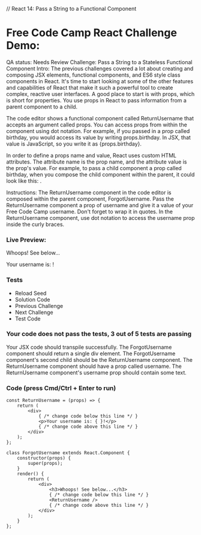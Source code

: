 // React 14: Pass a String to a Functional Component

# Free Code Camp React Challenge Demo: 

QA status: Needs Review
Challenge: Pass a String to a Stateless Functional Component
Intro: The previous challenges covered a lot about creating and composing JSX elements, functional components, and ES6 style class components in React. It's time to start looking at some of the other features and capabilities of React that make it such a powerful tool to create complex, reactive user interfaces. A good place to start is with props, which is short for properties. You use props in React to pass information from a parent component to a child.

The code editor shows a functional component called ReturnUsername that accepts an argument called props. You can access props from within the component using dot notation. For example, if you passed in a prop called birthday, you would access its value by writing props.birthday. In JSX, that value is JavaScript, so you write it as {props.birthday}.

In order to define a props name and value, React uses custom HTML attributes. The attribute name is the prop name, and the attribute value is the prop's value. For example, to pass a child component a prop called birthday, when you compose the child component within the parent, it could look like this: <Child birthday="Jul 6th, 1986" />. 

Instructions: The ReturnUsername component in the code editor is composed within the parent component, ForgotUsername. Pass the ReturnUsername component a prop of username and give it a value of your Free Code Camp username. Don't forget to wrap it in quotes. In the ReturnUsername component, use dot notation to access the username prop inside the curly braces.

### Live Preview:

Whoops! See below...

Your username is: !

### Tests

* Reload Seed
* Solution Code
* Previous Challenge
* Next Challenge
* Test Code

### Your code does not pass the tests, 3 out of 5 tests are passing
Your JSX code should transpile successfully.
The ForgotUsername component should return a single div element.
The ForgotUsername component's second child should be the ReturnUsername component.
The ReturnUsername component should have a prop called username.
The ReturnUsername component's username prop should contain some text.


### Code (press Cmd/Ctrl + Enter to run)

    const ReturnUsername = (props) => {
        return (
            <div>
                { /* change code below this line */ }
                <p>Your username is: { }!</p>
                { /* change code above this line */ }
            </div>
        );
    };

    class ForgotUsername extends React.Component {
        constructor(props) {
            super(props);
        }
        render() {
            return (
                <div>
                    <h3>Whoops! See below...</h3>
                    { /* change code below this line */ }
                    <ReturnUsername />
                    { /* change code above this line */ }
                </div>
            );
        }
    };
